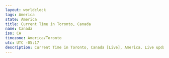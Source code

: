 ```yaml
---
layout: worldclock
tags: America
state: America
title: Current Time in Toronto, Canada
name: Canada
iso: CA
timezone: America/Toronto
utc: UTC -05:17
description: Current Time in Toronto, Canada [Live], America. Live update now time in Toronto, timezone America/Toronto, UTC -05:17, Country ISO code & Current Local Time.
---
```


